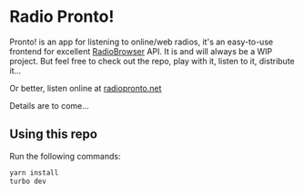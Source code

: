 # Radio Pronto!

Pronto! is an app for listening to online/web radios, it's an easy-to-use frontend for excellent [RadioBrowser](https://www.radio-browser.info) API. It is and will always be a WIP project. But feel free to check out the repo, play with it, listen to it, distribute it...

Or better, listen online at [radiopronto.net](https://radiopronto.net/)

Details are to come...

## Using this repo

Run the following commands:

```sh
yarn install
turbo dev
```